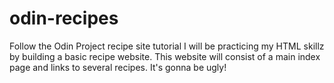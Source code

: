 # odin-recipes
Follow the Odin Project recipe site tutorial
I will be practicing my HTML skillz by building a basic recipe website.
This website will consist of a main index page and links to several recipes. It's gonna be ugly!
